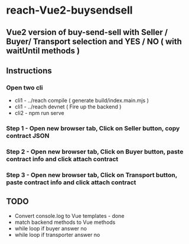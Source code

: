 # reach-Vue2-buysendsell

## Vue2 version of buy-send-sell with Seller / Buyer/ Transport selection and YES / NO (  with waitUntil methods )

## Instructions

### Open two cli
- cli1 - ../reach compile ( generate build/index.main.mjs )
- cli1 - ../reach devnet ( Fire up the backend )
- cli2 - npm run serve

### Step 1 - Open new browser tab, Click on Seller button, copy contract JSON 
### Step 2 - Open new browser tab, Click on Buyer button, paste contract info and click attach contract
### Step 3 - Open new browser tab, Click on Transport button, paste contract info and click attach contract


## TODO
- Convert console.log to Vue templates - done
- match backend methods to Vue methods
- while loop if buyer answer no 
- while loop if transporter answer no 


